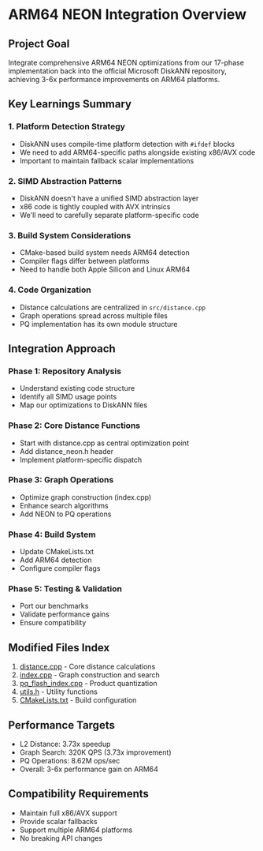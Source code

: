 # ARM64 NEON Integration Overview

## Project Goal
Integrate comprehensive ARM64 NEON optimizations from our 17-phase implementation back into the official Microsoft DiskANN repository, achieving 3-6x performance improvements on ARM64 platforms.

## Key Learnings Summary

### 1. Platform Detection Strategy
- DiskANN uses compile-time platform detection with `#ifdef` blocks
- We need to add ARM64-specific paths alongside existing x86/AVX code
- Important to maintain fallback scalar implementations

### 2. SIMD Abstraction Patterns
- DiskANN doesn't have a unified SIMD abstraction layer
- x86 code is tightly coupled with AVX intrinsics
- We'll need to carefully separate platform-specific code

### 3. Build System Considerations
- CMake-based build system needs ARM64 detection
- Compiler flags differ between platforms
- Need to handle both Apple Silicon and Linux ARM64

### 4. Code Organization
- Distance calculations are centralized in `src/distance.cpp`
- Graph operations spread across multiple files
- PQ implementation has its own module structure

## Integration Approach

### Phase 1: Repository Analysis
- Understand existing code structure
- Identify all SIMD usage points
- Map our optimizations to DiskANN files

### Phase 2: Core Distance Functions
- Start with distance.cpp as central optimization point
- Add distance_neon.h header
- Implement platform-specific dispatch

### Phase 3: Graph Operations
- Optimize graph construction (index.cpp)
- Enhance search algorithms
- Add NEON to PQ operations

### Phase 4: Build System
- Update CMakeLists.txt
- Add ARM64 detection
- Configure compiler flags

### Phase 5: Testing & Validation
- Port our benchmarks
- Validate performance gains
- Ensure compatibility

## Modified Files Index
1. [distance.cpp](distance.cpp.md) - Core distance calculations
2. [index.cpp](index.cpp.md) - Graph construction and search
3. [pq_flash_index.cpp](pq_flash_index.cpp.md) - Product quantization
4. [utils.h](utils.h.md) - Utility functions
5. [CMakeLists.txt](CMakeLists.txt.md) - Build configuration

## Performance Targets
- L2 Distance: 3.73x speedup
- Graph Search: 320K QPS (3.73x improvement)
- PQ Operations: 8.62M ops/sec
- Overall: 3-6x performance gain on ARM64

## Compatibility Requirements
- Maintain full x86/AVX support
- Provide scalar fallbacks
- Support multiple ARM64 platforms
- No breaking API changes